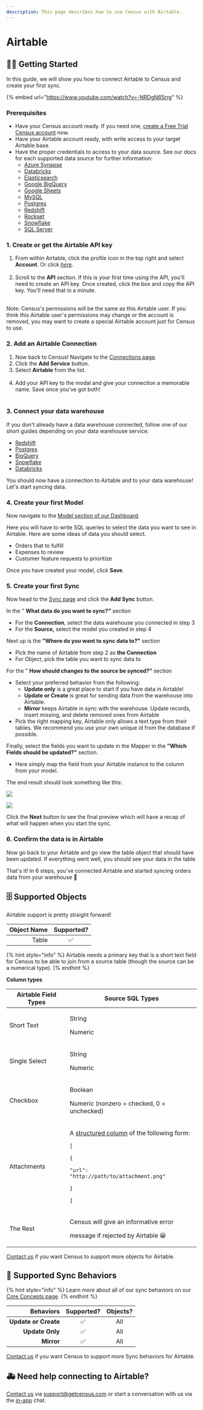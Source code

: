 ```yaml
---
description: This page describes how to use Census with Airtable.
---
```


# Airtable

## 🏃‍♀️ Getting Started

In this guide, we will show you how to connect Airtable to Census and create your first sync.

{% embed url="https://www.youtube.com/watch?v=-NRDgN65rrg" %}

### Prerequisites

* Have your Census account ready. If you need one, [create a Free Trial Census account](https://app.getcensus.com/) now.
* Have your Airtable account ready, with write access to your target Airtable base.
* Have the proper credentials to access to your data source. See our docs for each supported data source for further information:
  * [Azure Synapse](../sources/azure-synapse.md)
  * [Databricks](https://docs.getcensus.com/sources/databricks)
  * [Elasticsearch](https://docs.getcensus.com/sources/elasticsearch)
  * [Google BigQuery](https://docs.getcensus.com/sources/google-bigquery)
  * [Google Sheets](https://docs.getcensus.com/sources/google-sheets)
  * [MySQL](https://docs.getcensus.com/sources/mysql)
  * [Postgres](https://docs.getcensus.com/sources/postgres)
  * [Redshift](https://docs.getcensus.com/sources/redshift)
  * [Rockset](https://docs.getcensus.com/sources/rockset)
  * [Snowflake](https://docs.getcensus.com/sources/snowflake)
  * [SQL Server](https://docs.getcensus.com/sources/sql-server)

### 1. Create or get the Airtable API key

1. From within Airtable, click the profile icon in the top right and select **Account**. Or click [_here_](https://airtable.com/account)_._\
   &#x20;<img src="../.gitbook/assets/screely-1629998696109.png" alt="" data-size="original">&#x20;
2. Scroll to the **API** section. If this is your first time using the API, you'll need to create an API key. Once created, click the box and copy the API key. You'll need that in a minute. \
   &#x20;<img src="../.gitbook/assets/screely-1629998745164.png" alt="" data-size="original">&#x20;

Note: Census's permissions will be the same as this Airtable user. If you think this Airtable user's permissions may change or the account is removed, you may want to create a special Airtable account just for Census to use.

### 2. Add an Airtable Connection

1. Now back to Census! Navigate to the [Connections page](https://app.getcensus.com/connections).
2. Click the **Add Service** button.
3. Select **Airtable** from the list.\
   <img src="../.gitbook/assets/screely-1629998477683.png" alt="" data-size="original">&#x20;
4. Add your API key to the modal and give your connection a memorable name. Save once you've got both!\
   <img src="../.gitbook/assets/screely-1629999170323.png" alt="" data-size="original">&#x20;



### 3. Connect your data warehouse

If you don't already have a data warehouse connected, follow one of our short guides depending on your data warehouse service:

* [Redshift](https://help.getcensus.com/article/10-configuring-redshift-postgresql-access)
* [Postgres](https://help.getcensus.com/article/10-configuring-redshift-postgresql-access)
* [BigQuery](https://help.getcensus.com/article/21-configuring-bigquery-access)
* [Snowflake](https://help.getcensus.com/article/8-configuring-snowflake-access)
* [Databricks](../sources/databricks.md)

You should now have a connection to Airtable and to your data warehouse! Let's start syncing data.&#x20;

### 4. Create your first Model <a href="#3-create-your-first-model" id="3-create-your-first-model"></a>

Now navigate to the [Model section of our Dashboard](https://app.getcensus.com/models).​‌

Here you will have to write SQL queries to select the data you want to see in Airtable. Here are some ideas of data you should select‌.

* Orders that to fulfill
* Expenses to review
* Customer feature requests to prioritize

Once you have created your model, click **Save**.‌

### 5. Create your first Sync <a href="#4-create-your-first-sync" id="4-create-your-first-sync"></a>

Now head to the [Sync page](https://app.getcensus.com/syncs) and click the **Add Sync** button‌.

In the " **What data do you want to sync?"** section‌

* For the **Connection**, select the data warehouse you connected in step 3
* For the **Source,** select the model you created in step 4

Next up is the **"Where do you want to sync data to?"** section‌

* Pick the name of Airtable from step 2 as **the Connection**
* For Object, pick the table you want to sync data to

For the " **How should changes to the source be synced?"** section‌

* Select your preferred behavior from the following:
  * **Update only** is a great place to start if you have data in Airtable!&#x20;
  * **Update or Create** is great for sending data from the warehouse into Airtable.
  * **Mirror** keeps Airtable in sync with the warehouse. Update records, insert missing, and delete removed ones from Airtable
* Pick the right mapping key, Airtable only allows a text type from their tables. We recommend you use your own unique id from the database if possible.

Finally, select the fields you want to update in the Mapper in the **"Which Fields should be updated?"** section‌.

* Here simply map the field from your Airtable instance to the column from your model.

The end result should look something like this​:

![](../.gitbook/assets/screen-shot-2021-08-27-at-11.34.46-am.png)

![](<../.gitbook/assets/screen-shot-2021-08-27-at-11.34.57-am (1).png>)

Click the **Next** button to see the final preview which will have a recap of what will happen when you start the sync‌.

### 6. Confirm the data is in Airtable <a href="#5-confirm-the-data-is-in-intercom" id="5-confirm-the-data-is-in-intercom"></a>

Now go back to your Airtable and go view the table object that should have been updated. If everything went well, you should see your data in the table​

That's it! In 6 steps, you've connected Airtable and started syncing orders data from your warehouse 🎉

## 🗄 Supported Objects

Airtable support is pretty straight forward!

| **Object Name** | **Supported?** |
| --------------: | :------------: |
|           Table |        ✅       |

{% hint style="info" %}
Airtable needs a primary key that is a short text field for Census to be able to join from a source table (though the source can be a numerical type).&#x20;
{% endhint %}

**Column types**

| **Airtable Field Types** | **Source SQL Types**                                                                                                                                                                                                                                                                       |
| ------------------------ | ------------------------------------------------------------------------------------------------------------------------------------------------------------------------------------------------------------------------------------------------------------------------------------------ |
| Short Text               | <p>String</p><p>Numeric</p>                                                                                                                                                                                                                                                                |
| Single Select            | <p>String </p><p>Numeric</p>                                                                                                                                                                                                                                                               |
| Checkbox                 | <p>Boolean</p><p>Numeric (nonzero = checked, 0 = unchecked)</p>                                                                                                                                                                                                                            |
| Attachments              | <p>A <a href="../basics/defining-source-data/structured-data.md">structured column</a> of the following form:</p><p><code>[</code></p><p>  <code>{</code></p><p>    <code>"url": "http://path/to/attachment.png"</code></p><p>    <code>}</code></p><p><code>]</code><br><code></code></p> |
| The Rest                 | <p>Census will give an informative error</p><p>message if rejected by Airtable 😀</p>                                                                                                                                                                                                      |

[Contact us](mailto:support@getcensus.com) if you want Census to support more objects for Airtable.

## 🔄 Supported Sync Behaviors

{% hint style="info" %}
Learn more about all of our sync behaviors on our [Core Concepts page](../basics/core-concept/#the-different-sync-behaviors).
{% endhint %}

|        **Behaviors** | **Supported?** | **Objects?** |
| -------------------: | :------------: | :----------: |
| **Update or Create** |        ✅       |      All     |
|      **Update Only** |        ✅       |      All     |
|           **Mirror** |        ✅       |      All     |

[Contact us](mailto:support@getcensus.com) if you want Census to support more Sync behaviors for Airtable.

## 🚑 Need help connecting to Airtable?

[Contact us](mailto:support@getcensus.com) via support@getcensus.com or start a conversation with us via the [in-app](https://app.getcensus.com) chat.
